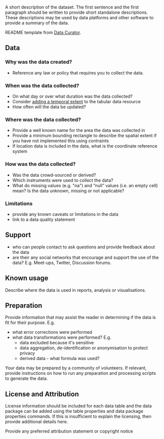 A short description of the dataset. The first sentence and the first paragraph should be written to provide short standalone descriptions. These descriptions may be used by data platforms and other software to provide a summary of the data.

README template from [Data Curator](https://github.com/qcif/data-curator/blob/develop/test/features/tools/sample-provenance-information.md).

## Data

### Why was the data created?

- Reference any law or policy that requires you to collect the data.

### When was the data collected?

- On what day or over what duration was the data collected?
- Consider [adding a temporal extent](http://frictionlessdata.io/specs/data-package/#descriptor) to the tabular data resource
- How often will the data be updated?

### Where was the data collected?

- Provide a well known name for the area the data was collected in
- Provide a minimum bounding rectangle to describe the spatial extent if you have not implemented this using contraints
- If location data is included in the data, what is the coordinate reference system

### How was the data collected?

- Was the data crowd-sourced or derived?
- Which instruments were used to collect the data?
- What do missing values (e.g. "na") and “null” values (i.e. an empty cell) mean?  Is the data unknown, missing or not applicable?

### Limitations
- provide any known caveats or limitations in the data  
- link to a data quality statement

## Support
- who can people contact to ask questions and provide feedback about the data
- are their any social networks that encourage and support the use of the data? E.g. Meet-ups, Twitter, Discussion forums.

## Known usage

Describe where the data is used in reports, analysis or visualisations.

## Preparation

Provide information that may assist the reader in determining if the data is fit for their purpose. E.g.

- what error corrections were performed
- what data transformations were performed? E.g.
  - data excluded because it's sensitive
  - data aggregation, de-identification or anonymisation to protect privacy
  - derived data - what formula was used?

Your data may be prepared by a community of volunteers. If relevant, provide instructions on how to run any preparation and processing scripts to generate the data.  

## License and Attribution
License information should be included for each data table and the data package can be added using the table properties and data package properties commands. If this is insufficient to explain the licensing, then provide additional details here.

Provide any preferred attribution statement or copyright notice
